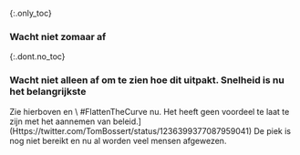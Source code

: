 {:.only_toc} 
 ### Wacht niet zomaar af

 {:.dont.no_toc} 
 ### Wacht niet alleen af om te zien hoe dit uitpakt. Snelheid is nu het belangrijkste

Zie hierboven en \ #FlattenTheCurve nu. Het heeft geen voordeel te laat te zijn met het aannemen van beleid.] (Https://twitter.com/TomBossert/status/1236399377087959041) De piek is nog niet bereikt en nu al worden veel mensen afgewezen. 
